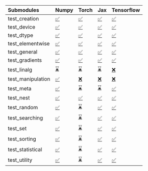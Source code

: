 | Submodules        | Numpy                                                                                                                           | Torch                                                                                                                           | Jax                                                                                                                             | Tensorflow                                                                                                                      |
|:------------------|:--------------------------------------------------------------------------------------------------------------------------------|:--------------------------------------------------------------------------------------------------------------------------------|:--------------------------------------------------------------------------------------------------------------------------------|:--------------------------------------------------------------------------------------------------------------------------------|
| test_creation     | <a href="https://github.com/unifyai/ivy/runs/7913486971?check_suite_focus=true" rel="noopener noreferrer" target="_blank">✅</a> | <a href="https://github.com/unifyai/ivy/runs/7913488698?check_suite_focus=true" rel="noopener noreferrer" target="_blank">✅</a> | <a href="https://github.com/unifyai/ivy/runs/7913490411?check_suite_focus=true" rel="noopener noreferrer" target="_blank">✅</a> | <a href="https://github.com/unifyai/ivy/runs/7913492084?check_suite_focus=true" rel="noopener noreferrer" target="_blank">✅</a> |
| test_device       | <a href="https://github.com/unifyai/ivy/runs/7913487058?check_suite_focus=true" rel="noopener noreferrer" target="_blank">✅</a> | <a href="https://github.com/unifyai/ivy/runs/7913488790?check_suite_focus=true" rel="noopener noreferrer" target="_blank">✅</a> | <a href="https://github.com/unifyai/ivy/runs/7913490521?check_suite_focus=true" rel="noopener noreferrer" target="_blank">✅</a> | <a href="https://github.com/unifyai/ivy/runs/7913492160?check_suite_focus=true" rel="noopener noreferrer" target="_blank">✅</a> |
| test_dtype        | <a href="https://github.com/unifyai/ivy/runs/7913487141?check_suite_focus=true" rel="noopener noreferrer" target="_blank">✅</a> | <a href="https://github.com/unifyai/ivy/runs/7913488893?check_suite_focus=true" rel="noopener noreferrer" target="_blank">✅</a> | <a href="https://github.com/unifyai/ivy/runs/7913490635?check_suite_focus=true" rel="noopener noreferrer" target="_blank">✅</a> | <a href="https://github.com/unifyai/ivy/runs/7913492264?check_suite_focus=true" rel="noopener noreferrer" target="_blank">✅</a> |
| test_elementwise  | <a href="https://github.com/unifyai/ivy/runs/7913487221?check_suite_focus=true" rel="noopener noreferrer" target="_blank">✅</a> | <a href="https://github.com/unifyai/ivy/runs/7913488981?check_suite_focus=true" rel="noopener noreferrer" target="_blank">✅</a> | <a href="https://github.com/unifyai/ivy/runs/7913490776?check_suite_focus=true" rel="noopener noreferrer" target="_blank">✅</a> | <a href="https://github.com/unifyai/ivy/runs/7913492356?check_suite_focus=true" rel="noopener noreferrer" target="_blank">✅</a> |
| test_general      | <a href="https://github.com/unifyai/ivy/runs/7913487298?check_suite_focus=true" rel="noopener noreferrer" target="_blank">✅</a> | <a href="https://github.com/unifyai/ivy/runs/7913489071?check_suite_focus=true" rel="noopener noreferrer" target="_blank">✅</a> | <a href="https://github.com/unifyai/ivy/runs/7913490875?check_suite_focus=true" rel="noopener noreferrer" target="_blank">✅</a> | <a href="https://github.com/unifyai/ivy/runs/7913492465?check_suite_focus=true" rel="noopener noreferrer" target="_blank">✅</a> |
| test_gradients    | <a href="https://github.com/unifyai/ivy/runs/7913487395?check_suite_focus=true" rel="noopener noreferrer" target="_blank">✅</a> | <a href="https://github.com/unifyai/ivy/runs/7913489169?check_suite_focus=true" rel="noopener noreferrer" target="_blank">✅</a> | <a href="https://github.com/unifyai/ivy/runs/7913490976?check_suite_focus=true" rel="noopener noreferrer" target="_blank">✅</a> | <a href="https://github.com/unifyai/ivy/runs/7913492582?check_suite_focus=true" rel="noopener noreferrer" target="_blank">✅</a> |
| test_linalg       | <a href="https://github.com/unifyai/ivy/runs/7913487482?check_suite_focus=true" rel="noopener noreferrer" target="_blank">⌛</a> | <a href="https://github.com/unifyai/ivy/runs/7913489265?check_suite_focus=true" rel="noopener noreferrer" target="_blank">⌛</a> | <a href="https://github.com/unifyai/ivy/runs/7913491073?check_suite_focus=true" rel="noopener noreferrer" target="_blank">⌛</a> | <a href="https://github.com/unifyai/ivy/runs/7913492681?check_suite_focus=true" rel="noopener noreferrer" target="_blank">❌</a> |
| test_manipulation | <a href="https://github.com/unifyai/ivy/runs/7913487569?check_suite_focus=true" rel="noopener noreferrer" target="_blank">✅</a> | <a href="https://github.com/unifyai/ivy/runs/7913489353?check_suite_focus=true" rel="noopener noreferrer" target="_blank">❌</a> | <a href="https://github.com/unifyai/ivy/runs/7913491159?check_suite_focus=true" rel="noopener noreferrer" target="_blank">❌</a> | <a href="https://github.com/unifyai/ivy/runs/7913492800?check_suite_focus=true" rel="noopener noreferrer" target="_blank">❌</a> |
| test_meta         | <a href="https://github.com/unifyai/ivy/runs/7913487640?check_suite_focus=true" rel="noopener noreferrer" target="_blank">✅</a> | <a href="https://github.com/unifyai/ivy/runs/7913489460?check_suite_focus=true" rel="noopener noreferrer" target="_blank">⌛</a> | <a href="https://github.com/unifyai/ivy/runs/7913491289?check_suite_focus=true" rel="noopener noreferrer" target="_blank">⌛</a> | <a href="https://github.com/unifyai/ivy/runs/7913492889?check_suite_focus=true" rel="noopener noreferrer" target="_blank">✅</a> |
| test_nest         | <a href="https://github.com/unifyai/ivy/runs/7913487727?check_suite_focus=true" rel="noopener noreferrer" target="_blank">✅</a> | <a href="https://github.com/unifyai/ivy/runs/7913489581?check_suite_focus=true" rel="noopener noreferrer" target="_blank">✅</a> | <a href="https://github.com/unifyai/ivy/runs/7913491375?check_suite_focus=true" rel="noopener noreferrer" target="_blank">✅</a> | <a href="https://github.com/unifyai/ivy/runs/7913492978?check_suite_focus=true" rel="noopener noreferrer" target="_blank">✅</a> |
| test_random       | <a href="https://github.com/unifyai/ivy/runs/7913487871?check_suite_focus=true" rel="noopener noreferrer" target="_blank">✅</a> | <a href="https://github.com/unifyai/ivy/runs/7913489711?check_suite_focus=true" rel="noopener noreferrer" target="_blank">⌛</a> | <a href="https://github.com/unifyai/ivy/runs/7913491458?check_suite_focus=true" rel="noopener noreferrer" target="_blank">✅</a> | <a href="https://github.com/unifyai/ivy/runs/7913493055?check_suite_focus=true" rel="noopener noreferrer" target="_blank">✅</a> |
| test_searching    | <a href="https://github.com/unifyai/ivy/runs/7913487991?check_suite_focus=true" rel="noopener noreferrer" target="_blank">✅</a> | <a href="https://github.com/unifyai/ivy/runs/7913489839?check_suite_focus=true" rel="noopener noreferrer" target="_blank">⌛</a> | <a href="https://github.com/unifyai/ivy/runs/7913491532?check_suite_focus=true" rel="noopener noreferrer" target="_blank">✅</a> | <a href="https://github.com/unifyai/ivy/runs/7913493138?check_suite_focus=true" rel="noopener noreferrer" target="_blank">✅</a> |
| test_set          | <a href="https://github.com/unifyai/ivy/runs/7913488130?check_suite_focus=true" rel="noopener noreferrer" target="_blank">✅</a> | <a href="https://github.com/unifyai/ivy/runs/7913489979?check_suite_focus=true" rel="noopener noreferrer" target="_blank">⌛</a> | <a href="https://github.com/unifyai/ivy/runs/7913491630?check_suite_focus=true" rel="noopener noreferrer" target="_blank">✅</a> | <a href="https://github.com/unifyai/ivy/runs/7913493207?check_suite_focus=true" rel="noopener noreferrer" target="_blank">✅</a> |
| test_sorting      | <a href="https://github.com/unifyai/ivy/runs/7913488310?check_suite_focus=true" rel="noopener noreferrer" target="_blank">✅</a> | <a href="https://github.com/unifyai/ivy/runs/7913490079?check_suite_focus=true" rel="noopener noreferrer" target="_blank">⌛</a> | <a href="https://github.com/unifyai/ivy/runs/7913491726?check_suite_focus=true" rel="noopener noreferrer" target="_blank">✅</a> | <a href="https://github.com/unifyai/ivy/runs/7913493328?check_suite_focus=true" rel="noopener noreferrer" target="_blank">✅</a> |
| test_statistical  | <a href="https://github.com/unifyai/ivy/runs/7913488456?check_suite_focus=true" rel="noopener noreferrer" target="_blank">✅</a> | <a href="https://github.com/unifyai/ivy/runs/7913490191?check_suite_focus=true" rel="noopener noreferrer" target="_blank">⌛</a> | <a href="https://github.com/unifyai/ivy/runs/7913491844?check_suite_focus=true" rel="noopener noreferrer" target="_blank">✅</a> | <a href="https://github.com/unifyai/ivy/runs/7913493412?check_suite_focus=true" rel="noopener noreferrer" target="_blank">✅</a> |
| test_utility      | <a href="https://github.com/unifyai/ivy/runs/7913488583?check_suite_focus=true" rel="noopener noreferrer" target="_blank">✅</a> | <a href="https://github.com/unifyai/ivy/runs/7913490297?check_suite_focus=true" rel="noopener noreferrer" target="_blank">⌛</a> | <a href="https://github.com/unifyai/ivy/runs/7913491959?check_suite_focus=true" rel="noopener noreferrer" target="_blank">✅</a> | <a href="https://github.com/unifyai/ivy/runs/7913493500?check_suite_focus=true" rel="noopener noreferrer" target="_blank">✅</a> |